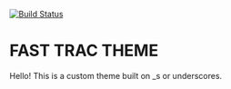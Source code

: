 [![Build Status](https://travis-ci.org/Automattic/_s.svg?branch=master)](https://travis-ci.org/Automattic/_s)

FAST TRAC THEME
===
Hello! This is a custom theme built on _s or underscores. 
